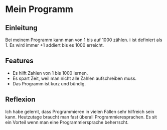 # Mein Programm
## Einleitung
Bei meinem Programm kann man von 1 bis auf 1000 zählen. i ist definiert als 1. Es wird immer +1 addiert bis es 1000 erreicht. 

## Features
- Es hilft Zahlen von 1 bis 1000 lernen.
- Es spart Zeit, weil man nicht alle Zahlen aufschreiben muss.
- Das Programm ist kurz und bündig.

## Reflexion
Ich habe gelernt, dass Programmieren in vielen Fällen sehr hilfreich sein kann. Heutzutage braucht man fast überall Programmieresprachen. Es sit ein Vorteil wenn man eine Programmiersprache beherrscht.

